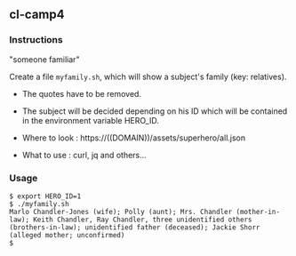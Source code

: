 ## cl-camp4

### Instructions

"someone familiar"

Create a file `myfamily.sh`, which will show a subject's family (key: relatives).

- The quotes have to be removed.

- The subject will be decided depending on his ID which will be contained in the environment variable HERO_ID.

* Where to look : https://((DOMAIN))/assets/superhero/all.json

* What to use : curl, jq and others...

### Usage

```console
$ export HERO_ID=1
$ ./myfamily.sh
Marlo Chandler-Jones (wife); Polly (aunt); Mrs. Chandler (mother-in-law); Keith Chandler, Ray Chandler, three unidentified others (brothers-in-law); unidentified father (deceased); Jackie Shorr (alleged mother; unconfirmed)
$
```
